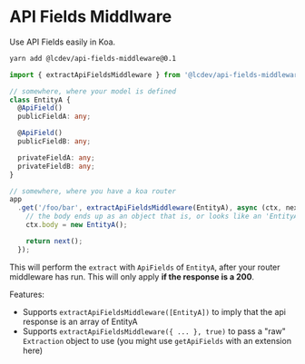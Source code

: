 # API Fields Middlware
Use API Fields easily in Koa.

```bash
yarn add @lcdev/api-fields-middleware@0.1
```

```typescript
import { extractApiFieldsMiddleware } from '@lcdev/api-fields-middleware';

// somewhere, where your model is defined
class EntityA {
  @ApiField()
  publicFieldA: any;

  @ApiField()
  publicFieldB: any;

  privateFieldA: any;
  privateFieldB: any;
}

// somewhere, where you have a koa router
app
  .get('/foo/bar', extractApiFieldsMiddleware(EntityA), async (ctx, next) => {
    // the body ends up as an object that is, or looks like an 'EntityA'
    ctx.body = new EntityA();

    return next();
  });
```

This will perform the `extract` with `ApiFields` of `EntityA`, after your router
middleware has run. This will only apply **if the response is a 200**.

Features:
- Supports `extractApiFieldsMiddleware([EntityA])` to imply that the api response is an array of EntityA
- Supports `extractApiFieldsMiddleware({ ... }, true)` to pass a "raw" `Extraction` object to use (you might use `getApiFields` with an extension here)
